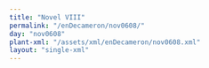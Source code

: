 ```yaml
---
title: "Novel VIII"
permalink: "/enDecameron/nov0608/"
day: "nov0608"
plant-xml: "/assets/xml/enDecameron/nov0608.xml"
layout: "single-xml"
---
```

